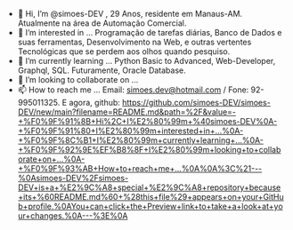 - 👋 Hi, I’m @simoes-DEV , 29 Anos, residente em Manaus-AM. Atualmente na área de Automação Comercial.
- 👀 I’m interested in ... Programação de tarefas diárias, Banco de Dados e suas ferramentas, Desenvolvimento na Web, e outras vertentes Tecnológicas que se perdem aos olhos quando pesquiso.
- 🌱 I’m currently learning ... Python Basic to Advanced, Web-Developer, Graphql, SQL. Futuramente, Oracle Database.
- 💞️ I’m looking to collaborate on ... 
- 📫 How to reach me ... Email: simoes.dev@hotmail.com / Fone: 92-995011325. E agora, github: https://github.com/simoes-DEV/simoes-DEV/new/main?filename=README.md&path=%2F&value=-+%F0%9F%91%8B+Hi%2C+I%E2%80%99m+%40simoes-DEV%0A-+%F0%9F%91%80+I%E2%80%99m+interested+in+...%0A-+%F0%9F%8C%B1+I%E2%80%99m+currently+learning+...%0A-+%F0%9F%92%9E%EF%B8%8F+I%E2%80%99m+looking+to+collaborate+on+...%0A-+%F0%9F%93%AB+How+to+reach+me+...%0A%0A%3C%21---%0Asimoes-DEV%2Fsimoes-DEV+is+a+%E2%9C%A8+special+%E2%9C%A8+repository+because+its+%60README.md%60+%28this+file%29+appears+on+your+GitHub+profile.%0AYou+can+click+the+Preview+link+to+take+a+look+at+your+changes.%0A---%3E%0A 

<!---
simoes-DEV/simoes-DEV is a ✨ special ✨ repository because its `README.md` (this file) appears on your GitHub profile.
You can click the Preview link to take a look at your changes.
--->

